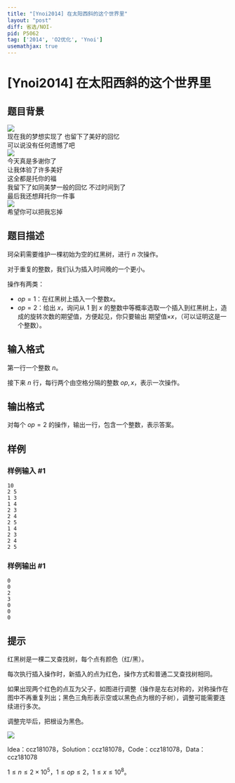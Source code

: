 ```yaml
---
title: "[Ynoi2014] 在太阳西斜的这个世界里"
layout: "post"
diff: 省选/NOI-
pid: P5062
tag: ['2014', 'O2优化', 'Ynoi']
usemathjax: true
---
```


# [Ynoi2014] 在太阳西斜的这个世界里
## 题目背景

![](https://cdn.luogu.com.cn/upload/pic/45500.png)  
现在我的梦想实现了 也留下了美好的回忆  
可以说没有任何遗憾了吧   
![](https://cdn.luogu.com.cn/upload/pic/45511.png)  
今天真是多谢你了  
让我体验了许多美好  
这全都是托你的福   
我留下了如同美梦一般的回忆 不过时间到了  
最后我还想拜托你一件事  
![](https://cdn.luogu.com.cn/upload/pic/45522.png)  
希望你可以把我忘掉  
## 题目描述

珂朵莉需要维护一棵初始为空的红黑树，进行 $n$ 次操作。

对于重复的整数，我们认为插入时间晚的一个更小。

操作有两类：

* $op=1$：在红黑树上插入一个整数$x$。
* $op=2$：给出 $x$，询问从 $1$ 到 $x$ 的整数中等概率选取一个插入到红黑树上，造成的旋转次数的期望值，方便起见，你只要输出 期望值$\times x$，（可以证明这是一个整数）。
## 输入格式

第一行一个整数 $n$。

接下来 $n$ 行，每行两个由空格分隔的整数 $op,x$，表示一次操作。

## 输出格式

对每个 $op=2$ 的操作，输出一行，包含一个整数，表示答案。
## 样例

### 样例输入 #1
```
10
2 5
1 3
1 4
2 3
2 4
2 5
1 4
2 3
2 4
2 5
```
### 样例输出 #1
```
0
0
2
3
0
0
0
```
## 提示

红黑树是一棵二叉查找树，每个点有颜色（红/黑）。

每次执行插入操作时，新插入的点为红色，操作方式和普通二叉查找树相同。

如果出现两个红色的点互为父子，如图进行调整（操作是左右对称的，对称操作在图中不再重复列出；黑色三角形表示空或以黑色点为根的子树），调整可能需要连续进行多次。

调整完毕后，把根设为黑色。

![](https://cdn.luogu.com.cn/upload/pic/45533.png)  

Idea：ccz181078，Solution：ccz181078，Code：ccz181078，Data：ccz181078

$1\leq n\leq 2\times 10^5$，$1\leq op\leq 2$，$1\leq x\leq 10^8$。
